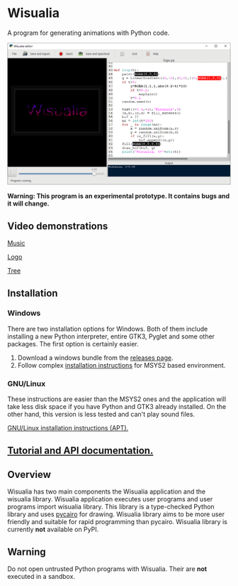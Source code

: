 # Wisualia

A program for generating animations with Python code.

![Screenshot](screenshot.png)

**Warning: This program is an experimental prototype. It contains bugs and it
will change.**

## Video demonstrations

[Music](https://drive.google.com/file/d/1gINp70u-eQRgfnvW8uBCKh6BwseNTlOj/view?usp=sharing)

[Logo](https://drive.google.com/file/d/1cb8EMM3VbfaFFBTloVPUjSDB0aH_ccT9/view?usp=sharing)

[Tree](https://drive.google.com/file/d/1dlab2ehdO7jPFDwbtm4RZxyXlvtcu37P/view?usp=sharing)

## Installation

### Windows

There are two installation options for Windows. Both of them include installing
a new Python interpreter, entire GTK3, Pyglet and some other packages. The first
option is certainly easier.

1. Download a windows bundle from the
   [releases page](https://github.com/rt-tondilt/wisualia/releases).
2. Follow complex
   [installation instructions](msys2_installation_instructions.md)
   for MSYS2 based environment.

### GNU/Linux

These instructions are easier than the MSYS2 ones and the application will take
less disk space if you have Python and GTK3 already installed. On the other hand,
this version is less tested and can't play sound files.

[GNU/Linux installation instructions (APT).](gnu_linux_installation_instructions.md)

## [Tutorial and API documentation.](https://rt-tondilt.github.io/wisualia_documentation/)

## Overview

Wisualia has two main components the Wisualia application and the wisualia library.
Wisualia application executes user programs and user programs import wisualia
library. This library is a type-checked Python library and uses
[pycairo](https://pycairo.readthedocs.io/en/latest/) for drawing. Wisualia
library aims to be more user friendly and suitable for rapid programming than
pycairo. Wisualia library is currently **not** available on PyPI.

## Warning

Do not open untrusted Python programs with Wisualia. Their are **not** executed
in a sandbox.

